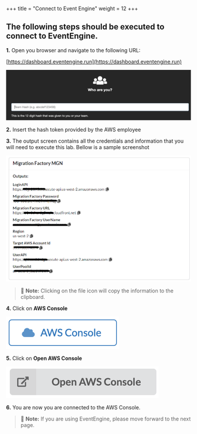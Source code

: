 +++
title = "Connect to Event Engine"
weight = 12
+++

## The following steps should be executed to connect to EventEngine.

**1.** Open you browser and navigate to the following URL:

[https://dashboard.eventengine.run](https://dashboard.eventengine.run)

![EE dashboard](images/EE_dashboard.png)

**2.** Insert the hash token provided by the AWS employee

**3.** The output screen contains all the credentials and information that you will need to execute this lab. Bellow is a sample screenshot

![EE dashboard 1](images/EE_dashboard_mgn.PNG)

> 📝 **Note:** Clicking on the file icon will copy the information to the clipboard.

**4.** Click on **AWS Console**

![open console](images/AWS_Console.png)

**5.** Click on **Open AWS Console**

![open console](images/open_console.png)

**6.** You are now you are connected to the AWS Console.
> 📝 **Note:** If you are using EventEngine, please move forward to the next page.